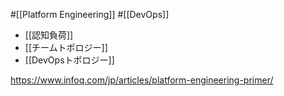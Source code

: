 #[[Platform Engineering]] #[[DevOps]]

- [[認知負荷]]
- [[チームトポロジー]]
- [[DevOpsトポロジー]]

<https://www.infoq.com/jp/articles/platform-engineering-primer/>